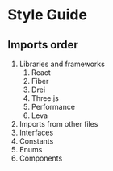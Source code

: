 # Style Guide

## Imports order

1. Libraries and frameworks
   1. React
   1. Fiber
   1. Drei
   1. Three.js
   1. Performance
   1. Leva
1. Imports from other files
1. Interfaces
1. Constants
1. Enums
1. Components
